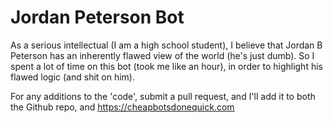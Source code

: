 # Jordan Peterson Bot

As a serious intellectual (I am a high school student), I believe that Jordan B Peterson has an inherently flawed view of the world (he's just dumb). So I spent a lot of time on this bot (took me like an hour), in order to highlight his flawed logic (and shit on him).

For any additions to the 'code', submit a pull request, and I'll add it to both the Github repo, and https://cheapbotsdonequick.com
